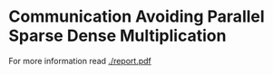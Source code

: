 # Communication Avoiding Parallel Sparse Dense Multiplication

For more information read [./report.pdf](report)
